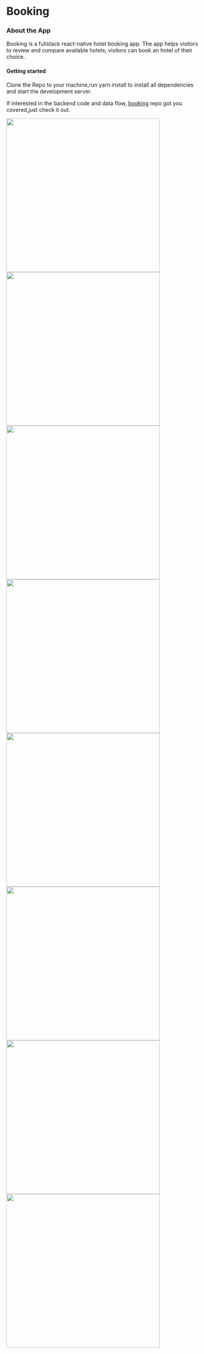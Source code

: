 # Booking

<h3>About the App</h3>
<p>Booking is a fullstack react-native hotel booking app. The app helps visitors to review and compare available hotels; visitors can book  an hotel of their choice.
 <h4>Getting started</h4> 
 <p>Clone the Repo to your machine,run yarn install to install all dependencies and start the development server.

  If interested in the  backend code and data flow,   <a href='https://github.com/francisbalimuttajjo/booking_backend'>booking</a> repo got you covered,just check it out.</p>
  <div >
   <img height='400' src='https://user-images.githubusercontent.com/63359032/173565766-73ad9ca4-3f0e-45d8-a20b-d166418d5136.jpg' />
    <img height='400' src='https://user-images.githubusercontent.com/63359032/173563430-5eb62033-090a-4ef7-914d-190f5c2d56a1.jpg' />
   <img height='400' src=' https://user-images.githubusercontent.com/63359032/173564725-1087d706-cc8c-45a4-9269-3a3c58521d79.jpg' />
  <img height='400' src='https://user-images.githubusercontent.com/63359032/173563410-697e3281-e419-42be-9786-6baeed263292.jpg' />

    
  

 <img   height="400" src="https://user-images.githubusercontent.com/63359032/173563415-a3a41c2f-6bc1-4e47-abda-b066ba0a136e.jpg" />
 <img height='400' src='https://user-images.githubusercontent.com/63359032/173563400-175bddc6-8e8b-41fd-ab22-2e4abc49d079.jpg' />


 <img height='400' src='https://user-images.githubusercontent.com/63359032/173563423-5b5b0130-85dc-40dc-bd48-063bed783267.jpg' />
   <img height='400' src="https://user-images.githubusercontent.com/63359032/173565445-bdab021a-658d-420e-b7fd-b1657637cc3e.jpg" />
 
</div>
